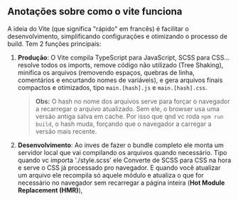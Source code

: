 ## Anotações sobre como o vite funciona

A ideia do Vite (que significa "rápido" em francês) é facilitar o desenvolvimento, simplificando configurações e otimizando o processo de build. Tem 2 funções principais:

1. **Produção**: O Vite compila TypeScript para JavaScript, SCSS para CSS... resolve todos os imports, remove código não utilizado (Tree Shaking), minifica os arquivos (removendo espaços, quebras de linha, comentários e encurtando nomes de variáveis), e gera arquivos finais compactos e otimizados, tipo `main.[hash].js` e `main.[hash].css`.  
   > **Obs:** O hash no nome dos arquivos serve para forçar o navegador a recarregar o arquivo atualizado. Sem ele, o browser usa uma versão antiga salva em cache. Por isso que qnd vc roda `npm run build`, o hash muda, forçando que o navegador a carregar a versão mais recente.

2. **Desenvolvimento**: Ao inves de fazer o bundle completo ele monta um servidor local que vai compilando os arquivos quando necessário. Tipo quando vc importa './style.scss' ele Converte de SCSS para CSS na hora e serve o CSS já processado pro navegador. E quando você atualizar um arquivo ele recompila só aquele módulo e atualiza o que for necessário no navegador sem recarregar a página inteira (**Hot Module Replacement (HMR)**), 